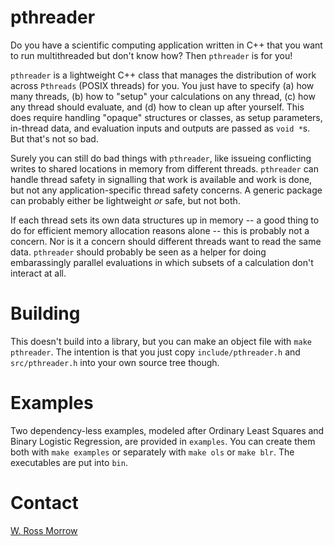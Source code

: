 # pthreader

Do you have a scientific computing application written in C++ that you want to run multithreaded but don't know how? Then `pthreader` is for you! 

`pthreader` is a lightweight C++ class that manages the distribution of work across `Pthreads` (POSIX threads) for you. You just have to specify (a) how many threads, (b) how to "setup" your calculations on any thread, (c) how any thread should evaluate, and (d) how to clean up after yourself. This does require handling "opaque" structures or classes, as setup parameters, in-thread data, and evaluation inputs and outputs are passed as `void *`s. But that's not so bad. 

Surely you can still do bad things with `pthreader`, like issueing conflicting writes to shared locations in memory from different threads. `pthreader` can handle thread safety in signalling that work is available and work is done, but not any application-specific thread safety concerns. A generic package can probably either be lightweight _or_ safe, but not both. 

If each thread sets its own data structures up in memory -- a good thing to do for efficient memory allocation reasons alone -- this is probably not a concern. Nor is it a concern should different threads want to read the same data. `pthreader` should probably be seen as a helper for doing embarassingly parallel evaluations in which subsets of a calculation don't interact at all. 

# Building

This doesn't build into a library, but you can make an object file with `make pthreader`. The intention is that you just copy `include/pthreader.h` and `src/pthreader.h` into your own source tree though. 

# Examples

Two dependency-less examples, modeled after Ordinary Least Squares and Binary Logistic Regression, are provided in `examples`. You can create them both with `make examples` or separately with `make ols` or `make blr`. The executables are put into `bin`. 

# Contact

[W. Ross Morrow](wrossmorrow@stanford.edu)